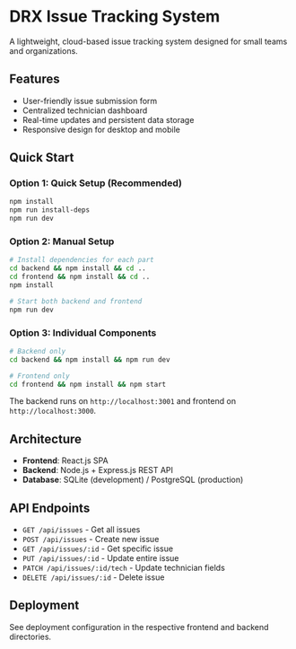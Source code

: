 # DRX Issue Tracking System

A lightweight, cloud-based issue tracking system designed for small teams and organizations.

## Features

- User-friendly issue submission form
- Centralized technician dashboard
- Real-time updates and persistent data storage
- Responsive design for desktop and mobile

## Quick Start

### Option 1: Quick Setup (Recommended)
```bash
npm install
npm run install-deps
npm run dev
```

### Option 2: Manual Setup
```bash
# Install dependencies for each part
cd backend && npm install && cd ..
cd frontend && npm install && cd ..
npm install

# Start both backend and frontend
npm run dev
```

### Option 3: Individual Components
```bash
# Backend only
cd backend && npm install && npm run dev

# Frontend only  
cd frontend && npm install && npm start
```

The backend runs on `http://localhost:3001` and frontend on `http://localhost:3000`.

## Architecture

- **Frontend**: React.js SPA
- **Backend**: Node.js + Express.js REST API
- **Database**: SQLite (development) / PostgreSQL (production)

## API Endpoints

- `GET /api/issues` - Get all issues
- `POST /api/issues` - Create new issue
- `GET /api/issues/:id` - Get specific issue
- `PUT /api/issues/:id` - Update entire issue
- `PATCH /api/issues/:id/tech` - Update technician fields
- `DELETE /api/issues/:id` - Delete issue

## Deployment

See deployment configuration in the respective frontend and backend directories.